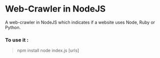 # Web-Crawler in NodeJS

A web-crawler in NodeJS which indicates if a website uses Node, Ruby or Python.

### To use it :
> npm install
> node index.js [urls]